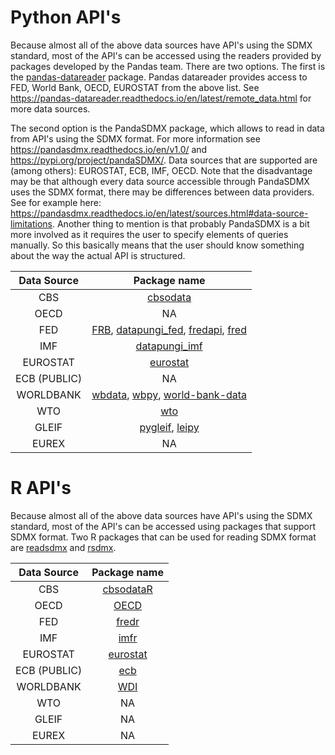 # Python API's
Because almost all of the above data sources have API's using the SDMX standard, most of the API's can be accessed using the readers provided 
by packages developed by the Pandas team. There are two options. The first is the [pandas-datareader](https://pypi.org/project/pandas-datareader/) package. Pandas datareader provides access to FED, World Bank, OECD, EUROSTAT from the above list. See https://pandas-datareader.readthedocs.io/en/latest/remote_data.html for more data sources. 

The second option is the PandaSDMX package, which allows to read in data from API's using the SDMX format. For more information see https://pandasdmx.readthedocs.io/en/v1.0/ and https://pypi.org/project/pandaSDMX/.  Data sources that are supported are (among others):  EUROSTAT, ECB, IMF, OECD. Note that the disadvantage may be that although every data source accessible through PandaSDMX uses the SDMX format, there may be differences between data providers. See for example here: https://pandasdmx.readthedocs.io/en/latest/sources.html#data-source-limitations. Another thing to mention is that probably PandaSDMX is a bit more involved as it requires the user to specify elements of queries manually. So this basically means that the user should know something about the way the actual API is structured. 


| Data Source  | Package name                                                                                                                                                                         |
|:------------:|:------------------------------------------------------------------------------------------------------------------------------------------------------------------------------------:|
| CBS          | [cbsodata](https://pypi.org/project/cbsodata/)                                                                                                                                       |
| OECD         | NA                                                                                                                                                                                   |
| FED          | [FRB](https://pypi.org/project/FRB/), [datapungi_fed](https://pypi.org/project/datapungi_fed/), [fredapi](https://pypi.org/project/fredapi/), [fred](https://pypi.org/project/fred/) |
| IMF          | [datapungi_imf](https://pypi.org/project/datapungi_imf/)                                                                                                                             |
| EUROSTAT     | [eurostat](https://pypi.org/project/eurostat/)                                                                                                                                       |
| ECB (PUBLIC) | NA                                                                                                                                                                                   |
| WORLDBANK    | [wbdata](https://pypi.org/project/wbdata/), [wbpy](https://pypi.org/project/wbpy/), [world-bank-data](https://pypi.org/project/world-bank-data/)                                     |
| WTO          | [wto](https://pypi.org/project/wto/)                                                                                                                                                 |
| GLEIF        | [pygleif](https://pypi.org/project/pygleif/), [leipy](https://pypi.org/project/leipy/)                                                                                               |
| EUREX        | NA                                                                                                                                                                                   |
                                                                                                                                                                                                                    

# R API's
Because almost all of the above data sources have API's using the SDMX standard, most of the API's can be accessed using packages that support SDMX format. Two R packages that can be used for reading SDMX format are [readsdmx](https://cran.r-project.org/web/packages/readsdmx/index.html) and [rsdmx](https://cran.r-project.org/web/packages/rsdmx/index.html). 


|  Data Source | Package name                                                                   |  
|:------------:|:------------------------------------------------------------------------------:|
| CBS          | [cbsodataR](https://cran.r-project.org/web/packages/cbsodataR/cbsodataR.pdf)   |
| OECD         | [OECD](https://cran.r-project.org/web/packages/OECD/index.html)                |         
| FED          | [fredr](https://www.rdocumentation.org/packages/fredr/versions/0.1)            |       
| IMF          | [imfr](https://cran.r-project.org/web/packages/imfr/imfr.pdf)                  |           
| EUROSTAT     | [eurostat](https://cran.r-project.org/web/packages/eurostat/index.html)        |      
| ECB (PUBLIC) | [ecb](https://cran.r-project.org/web/packages/ecb/index.html)                  |           
| WORLDBANK    | [WDI](https://cran.r-project.org/web/packages/WDI/WDI.pdf)                     |              
| WTO          | NA                                                                             |
| GLEIF        | NA                                                                             |                                                                 
| EUREX        | NA                                                                             |                                                                 
